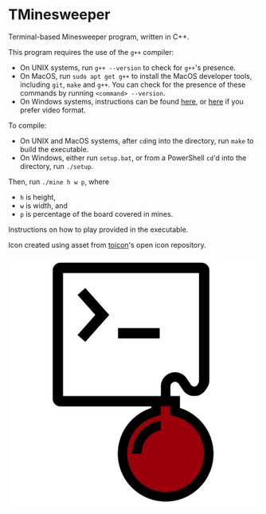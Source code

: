 # TMinesweeper

Terminal-based Minesweeper program, written in C++.

This program requires the use of the `g++` compiler: 
* On UNIX systems, run `g++ --version` to check for `g++`'s presence.
* On MacOS, run `sudo apt get g++` to install the MacOS developer tools, including `git`, `make` and `g++`. You can check for the presence of these commands by running `<command> --version`.
* On Windows systems, instructions can be found [here](https://www3.cs.stonybrook.edu/~alee/g++/g++.html), or [here](https://www.youtube.com/watch?v=lqzuR2USKRM) if you prefer video format.

To compile: 
* On UNIX and MacOS systems, after `cd`ing into the directory, run `make` to build the executable. 
* On Windows, either run `setup.bat`, or from a PowerShell `cd`'d into the directory, run `./setup`.

Then, run `./mine h w p`, where
* `h` is height,
* `w` is width, and 
* `p` is percentage of the board covered in mines.

Instructions on how to play provided in the executable. 

Icon created using asset from [toicon](https://www.toicon.com/)'s open icon repository.

![logo](icon.png)
